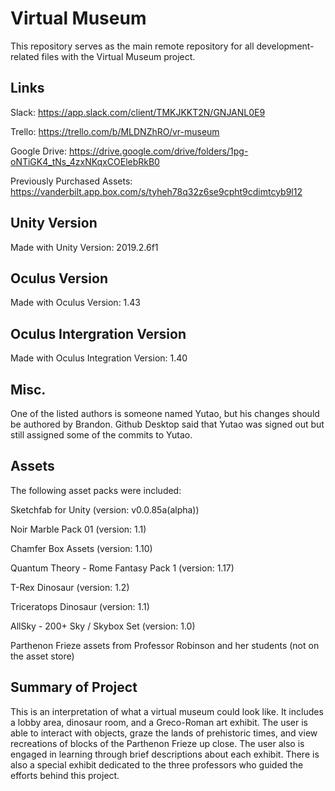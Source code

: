 # Virtual Museum
This repository serves as the main remote repository for all development-related files with the Virtual Museum project.  

## Links
Slack: https://app.slack.com/client/TMKJKKT2N/GNJANL0E9

Trello: https://trello.com/b/MLDNZhRO/vr-museum

Google Drive: https://drive.google.com/drive/folders/1pg-oNTiGK4_tNs_4zxNKqxCOElebRkB0

Previously Purchased Assets: https://vanderbilt.app.box.com/s/tyheh78q32z6se9cpht9cdimtcyb9l12

## Unity Version
Made with Unity Version: 2019.2.6f1

## Oculus Version
Made with Oculus Version: 1.43

## Oculus Intergration Version
Made with Oculus Integration Version: 1.40

## Misc.
One of the listed authors is someone named Yutao, but his changes should be authored by Brandon. Github Desktop said that Yutao was signed out but still assigned some of the commits to Yutao.

## Assets
The following asset packs were included:

  Sketchfab for Unity (version: v0.0.85a(alpha))
  
  Noir Marble Pack 01 (version: 1.1)
  
  Chamfer Box Assets (version: 1.10)
  
  Quantum Theory - Rome Fantasy Pack 1 (version: 1.17)
  
  T-Rex Dinosaur (version: 1.2)
  
  Triceratops Dinosaur (version: 1.1)
  
  AllSky - 200+ Sky / Skybox Set (version: 1.0)
  
  Parthenon Frieze assets from Professor Robinson and her students (not on the asset store)
  
## Summary of Project
  This is an interpretation of what a virtual museum could look like. It includes a lobby area, dinosaur room, and a Greco-Roman art exhibit. The user is able to interact with objects, graze the lands of prehistoric times, and view recreations  of blocks of the Parthenon Frieze up close. The user also is engaged in learning through brief descriptions about each exhibit. There is also a special exhibit dedicated to the three professors who guided the efforts behind this project.
